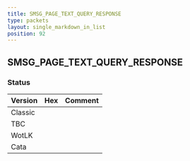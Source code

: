 ```yaml
---
title: SMSG_PAGE_TEXT_QUERY_RESPONSE
type: packets
layout: single_markdown_in_list
position: 92
---
```


## SMSG_PAGE_TEXT_QUERY_RESPONSE

### Status

Version | Hex | Comment
---------- | ---------- | ---------- 
Classic |  |  
TBC |  |  
WotLK |  |  
Cata |  |  
